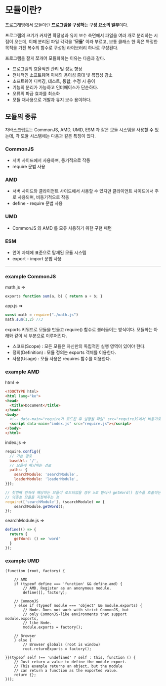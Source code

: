 모듈이란?
===
프로그래밍에서 모듈이란 **프로그램을 구성하는 구성 요소의 일부**이다.

프로그램의 크기가 커지면 확장성과 유지 보수 측면에서 파일을 여러 개로 분리하는 시점이 오는데, 이때 분리된 파일 각각을 **'모듈'** 이라 부르고, 보통 클래스 한 혹은 특정한 목적을 가진 복수의 함수로 구성된 라이브러리 하나로 구성된다.

프로그램을 잘게 쪼개어 모듈화하는 이유는 다음과 같다.


- 프로그램의 효율적인 관리 및 성능 향상
- 전체적인 소프트웨어 이해의 용이성 증대 빛 복잡성 감소
- 소프트웨어 디버깅, 테스트, 통합, 수정 시 용이
- 기능의 분리가 가능하고 인터페이스가 단순하다.
- 오류의 파급 효과를 최소화
- 모듈 재사용으로 개발과 유지 보수 용이하다.

## 모듈의 종류

자바스크립트는  CommonJS, AMD, UMD, ESM 과 같은 모듈 시스템을 사용할 수 있는데, 각 모듈 시스템에는 다음과 같은 특징이 있다.

### CommonJS
- 서버 사이드에서 사용하며, 동기적으로 작동
- require 문법 사용

### AMD
- 서버 사이드와 클라이언트 사이드에서 사용할 수 있지만 클라이언트 사이드에서 주로 사용되며, 비동기적으로 작동
- define - require 문법 사용

### UMD 
- CommonJS 와 AMD 를 모듀 사용하기 위한 구현 패턴

### ESM
- 언어 자체에 표준으로 탑재된 모듈 시스템
- export - import 문법 사용

---

### example CommonJS
math.js =>
```js
exports function sum(a, b) { return a + b; }
```

app.js => 
```js
const math = require("./math.js")
math.sum(1,2) //3
```
exports 키워드로 모듈을 만들고 require() 함수로 불러들이는 방식이다. 모듈화는 아래와 같이 세 부분으로 이루어진다.

- 스코프(Scope) : 모든 모듈은 자신만의 독립적인 실행 영역이 있어야 한다.
- 정의(Definition) : 모듈 정의는 exports 객체를 이용한다.
- 사용(Usage) : 모듈 사용은 requires 함수를 이용한다.


### example AMD 

html =>

```html
<!DOCTYPE html>
<html lang="ko">
<head>
  <title>Document</title>
</head>
<body>
  <!-- data-main="require가 로드된 후 실행될 파일" src="requireJS에서 비동기로 사용할 파일" -->
  <script data-main="index.js" src="require.js"></script>
</body>
</html>
```

index.js => 

```js
require.config({
  // 기본 경로
  baseUrl: '/',
  // 모듈에 해당하는 경로
  paths: {
    searchModule: 'searchModule',
    loaderModule: 'loaderModule',
}});

// 첫번째 인자에 해당하는 모듈이 로드되었을 경우 a로 받아서 getWord() 함수를 호출하는 콜백함수 실행
// 의존성 모듈을 지정해주는 것
require(['searchModule'], (searchModule) => {
	searchModule.getWord();
});
```

searchModule.js => 
```js
define(() => {
  return {
  	getWord: () => 'word'
  }
});
```

### example UMD
```
(function (root, factory) {

    // AMD
    if (typeof define === 'function' && define.amd) {
        // AMD. Register as an anonymous module.
        define([], factory);

    // CommonJS
    } else if (typeof module === 'object' && module.exports) {
        // Node. Does not work with strict CommonJS, but
        // only CommonJS-like environments that support module.exports,
        // like Node.
        module.exports = factory();

    // Browser
    } else {
        // Browser globals (root is window)
        root.returnExports = factory();

}}(typeof self !== 'undefined' ? self : this, function () {
    // Just return a value to define the module export.
    // This example returns an object, but the module
    // can return a function as the exported value.
    return {};
}));
```